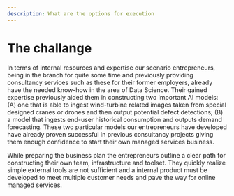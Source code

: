 ```yaml
---
description: What are the options for execution
---
```


# The challange

In terms of internal resources and expertise our scenario entrepreneurs, being in the branch for quite some time and previously providing consultancy services such as these for their former employers,  already have the needed know-how in the area of Data Science. Their gained expertise previously aided them in constructing two important AI models: (A) one that is able to ingest wind-turbine related images taken from special designed cranes or drones and then output potential defect detections; (B) a model that ingests end-user historical consumption and outputs demand forecasting. These two particular models our entrepreneurs have developed have already proven successful in previous consultancy projects giving them enough confidence to start their own managed services business.

While preparing the business plan the entrepreneurs outline a clear path for constructing their own team, infrastructure and toolset. They quickly realize simple external tools are not sufficient and a internal product must be developed to meet multiple customer needs and pave the way for online managed services.

